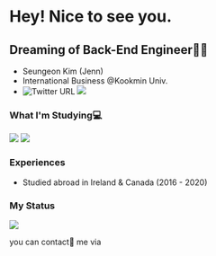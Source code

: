 # Hey! Nice to see you.

## Dreaming of Back-End Engineer👩‍💻
- Seungeon Kim (Jenn)
- International Business @Kookmin Univ.
- ![Twitter URL](https://img.shields.io/twitter/url?color=blue&label=tistory&logo=tistory&style=flat-square&url=https%3A%2F%2Ftmdtmdqorekf.tistory.com%2F)
  <img src="https://img.shields.io/twitter/url?label=github&logo=github&style=flat-square&url=https%3A%2F%2Fgithub.com%2Ftmdtmdqorekf"/>

### What I'm Studying💻
<img src="https://img.shields.io/badge/Python-3776AB?style=for-the-badge&logo=python&logoColor=white" /> <img src="https://img.shields.io/badge/Java-ED8B00?style=for-the-badge&logo=java&logoColor=white" />

### Experiences
- Studied abroad in Ireland & Canada (2016 - 2020)

### My Status
<img src="https://github-readme-stats.vercel.app/api?username=tmdtmdqorekf&theme=dracula&show_icons=true&hide=stars,issues" />

you can contact📧 me via 
